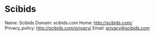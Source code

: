 
# Scibids

Name: Scibids
Domain: scibids.com
Home: http://scibids.com/
Privacy_policy: http://scibids.com/privacy/
Email: privacy@scibids.com
